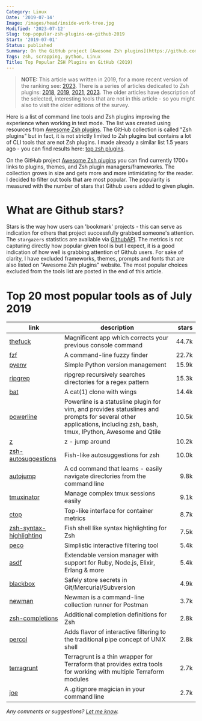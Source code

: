 ```yaml
---
Category: Linux
Date: '2019-07-14'
Image: /images/head/inside-work-tree.jpg
Modified: '2023-07-12'
Slug: top-popular-zsh-plugins-on-github-2019
Start: '2019-07-01'
Status: published
Summary: On the GitHub project [Awesome Zsh plugins](https://github.com/unixorn/awesome-zsh-plugins) you can find 1700+ links to plugins, themes, and Zsh plugin managers/frameworks. The number of tools listed on that page is high and it is difficult to get orientation on which plugins gained already a good reputation from the Zsh users community. This post aims at identifying the most popular tools where popularity is measured by the number of stars that Github users added to a given plugin or tool.
Tags: zsh, scrapping, python, Linux
Title: Top Popular ZSH Plugins on GitHub (2019)
---
```


> **NOTE:** This article was written in 2019, for a more recent version of the ranking see: [2023](../top-popular-zsh-plugins-on-github-2023/). 
> There is a series of articles dedicated to Zsh plugins: [2018](../top-popular-zsh-plugins-on-github/index.html), [2019](../top-popular-zsh-plugins-on-github-2019/index.html), [2021](../top-popular-zsh-plugins-on-github-2021/index.html), [2023](../top-popular-zsh-plugins-on-github-2023/index.html). The older articles have description of the selected, interesting tools that are not in this article - so you might also to visit the older editions of the survey.


Here is a list of command line tools and Zsh plugins improving the experience when working in text mode. The list was created using resources from [Awesome Zsh plugins](https://github.com/unixorn/awesome-zsh-plugins). The GitHub collection is called "Zsh plugins" but in fact, it is not strictly limited to Zsh plugins but contains a lot of CLI tools that are not Zsh plugins. I made already a similar list 1.5 years ago - you can find results here: [top zsh plugins](http://safjan.com/articles/posts/top-popular-zsh-plugins-on-github).

On the GitHub project [Awesome Zsh plugins](https://github.com/unixorn/awesome-zsh-plugins) you can find currently 1700+ links to plugins, themes, and Zsh plugin managers/frameworks. The collection grows in size and gets more and more intimidating for the reader. I decided to filter out tools that are most popular. The popularity is measured with the number of stars that Github users added to given plugin.

# What are Github stars?

Stars is the way how users can 'bookmark' projects - this can serve as indication for others that project successfully grabbed someone's attention. The `stargazers` statistics are available via [GithubAPI](https://developer.github.com/v4/). The metrics is not capturing directly how popular given tool is but I expect, it is a good indication of how well is grabbing attention of Github users. For sake of clarity, I have excluded frameworks, themes, prompts and fonts  that are also listed on "Awesome Zsh plugins" website. The most popular choices excluded from the tools list are posted in the end of this article.

# Top 20 most popular tools as of July 2019
| link                                                         | description                                                  | stars |
| ------------------------------------------------------------ | ------------------------------------------------------------ | ----: |
| [thefuck](https://github.com/nvbn/thefuck)                   | Magnificent app which corrects your previous console command | 44.7k |
| [fzf](https://github.com/junegunn/fzf)                       | A command-line fuzzy finder                                  | 22.7k |
| [pyenv](https://github.com/pyenv/pyenv)                      | Simple Python version management                             | 15.9k |
| [ripgrep](https://github.com/BurntSushi/ripgrep)             | ripgrep recursively searches directories for a regex pattern | 15.3k |
| [bat](https://github.com/sharkdp/bat)                        | A cat(1) clone with wings                                    | 14.4k |
| [powerline](https://github.com/powerline/powerline)          | Powerline is a statusline plugin for vim, and provides statuslines and prompts for several other applications, including zsh, bash, tmux, IPython, Awesome and Qtile | 10.5k |
| [z](https://github.com/rupa/z)                               | z - jump around                                              | 10.2k |
| [zsh-autosuggestions](https://github.com/zsh-users/zsh-autosuggestions) | Fish-like autosuggestions for zsh                            | 10.0k |
| [autojump](https://github.com/wting/autojump)                | A cd command that learns - easily navigate directories from the command line |  9.8k |
| [tmuxinator](https://github.com/tmuxinator/tmuxinator)       | Manage complex tmux sessions easily                          |  9.1k |
| [ctop](https://github.com/bcicen/ctop)                       | Top-like interface for container metrics                     |  8.7k |
| [zsh-syntax-highlighting](https://github.com/zsh-users/zsh-syntax-highlighting) | Fish shell like syntax highlighting for Zsh                  |  7.5k |
| [peco](https://github.com/peco/peco)                         | Simplistic interactive filtering tool                        |  5.4k |
| [asdf](https://github.com/asdf-vm/asdf)                      | Extendable version manager with support for Ruby, Node.js, Elixir, Erlang & more |  5.4k |
| [blackbox](https://github.com/StackExchange/blackbox)        | Safely store secrets in Git/Mercurial/Subversion             |  4.9k |
| [newman](https://github.com/postmanlabs/newman)              | Newman is a command-line collection runner for Postman       |  3.7k |
| [zsh-completions](https://github.com/zsh-users/zsh-completions) | Additional completion definitions for Zsh                    |  2.8k |
| [percol](https://github.com/mooz/percol)                     | Adds flavor of interactive filtering to the traditional pipe concept of UNIX shell |  2.8k |
| [terragrunt](https://github.com/gruntwork-io/terragrunt)     | Terragrunt is a thin wrapper for Terraform that provides extra tools for working with multiple Terraform modules |  2.7k |
| [joe](https://github.com/karan/joe)                          | A .gitignore magician in your command line                   |  2.7k |



*Any comments or suggestions? [Let me know](mailto:ksafjan@gmail.com?subject=Blog+post).*
